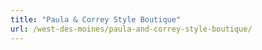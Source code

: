 ```yaml
---
title: "Paula & Correy Style Boutique"
url: /west-des-moines/paula-and-correy-style-boutique/
---
```

